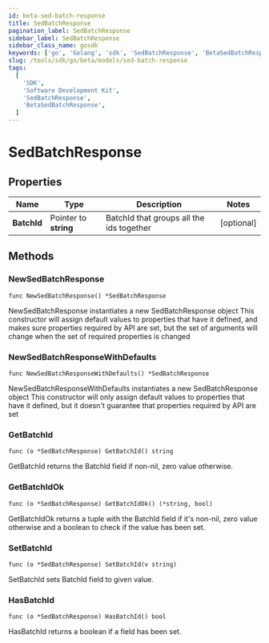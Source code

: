 ```yaml
---
id: beta-sed-batch-response
title: SedBatchResponse
pagination_label: SedBatchResponse
sidebar_label: SedBatchResponse
sidebar_class_name: gosdk
keywords: ['go', 'Golang', 'sdk', 'SedBatchResponse', 'BetaSedBatchResponse']
slug: /tools/sdk/go/beta/models/sed-batch-response
tags:
  [
    'SDK',
    'Software Development Kit',
    'SedBatchResponse',
    'BetaSedBatchResponse',
  ]
---
```


# SedBatchResponse

## Properties

| Name | Type | Description | Notes |
| --- | --- | --- | --- |
| **BatchId** | Pointer to **string** | BatchId that groups all the ids together | [optional] |

## Methods

### NewSedBatchResponse

`func NewSedBatchResponse() *SedBatchResponse`

NewSedBatchResponse instantiates a new SedBatchResponse object This constructor will assign default values to properties that have it defined, and makes sure properties required by API are set, but the set of arguments will change when the set of required properties is changed

### NewSedBatchResponseWithDefaults

`func NewSedBatchResponseWithDefaults() *SedBatchResponse`

NewSedBatchResponseWithDefaults instantiates a new SedBatchResponse object This constructor will only assign default values to properties that have it defined, but it doesn't guarantee that properties required by API are set

### GetBatchId

`func (o *SedBatchResponse) GetBatchId() string`

GetBatchId returns the BatchId field if non-nil, zero value otherwise.

### GetBatchIdOk

`func (o *SedBatchResponse) GetBatchIdOk() (*string, bool)`

GetBatchIdOk returns a tuple with the BatchId field if it's non-nil, zero value otherwise and a boolean to check if the value has been set.

### SetBatchId

`func (o *SedBatchResponse) SetBatchId(v string)`

SetBatchId sets BatchId field to given value.

### HasBatchId

`func (o *SedBatchResponse) HasBatchId() bool`

HasBatchId returns a boolean if a field has been set.
